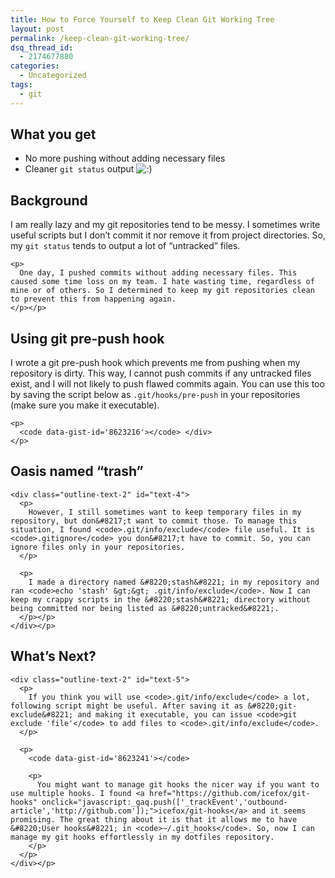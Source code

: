 ```yaml
---
title: How to Force Yourself to Keep Clean Git Working Tree
layout: post
permalink: /keep-clean-git-working-tree/
dsq_thread_id:
  - 2174677880
categories:
  - Uncategorized
tags:
  - git
---
```

<div id="outline-container-sec-1" class="outline-2">
  <h2 id="sec-1">
    What you get
  </h2>

  <div class="outline-text-2" id="text-1">
    <ul class="org-ul">
      <li>
        No more pushing without adding necessary files
      </li>
      <li>
        Cleaner <code>git status</code> output <img src="http://genkisugimoto.com/blog/wp-includes/images/smilies/icon_smile.gif" alt=":)" class="wp-smiley" />
      </li>
    </ul>
  </div></p>
</div>

<div id="outline-container-sec-2" class="outline-2">
  <h2 id="sec-2">
    Background
  </h2>

  <div class="outline-text-2" id="text-2">
    <p>
      I am really lazy and my git repositories tend to be messy. I sometimes write useful scripts but I don&#8217;t commit it nor remove it from project directories. So, my <code>git status</code> tends to output a lot of &#8220;untracked&#8221; files.
    </p>

    <p>
      One day, I pushed commits without adding necessary files. This caused some time loss on my team. I hate wasting time, regardless of mine or of others. So I determined to keep my git repositories clean to prevent this from happening again.
    </p></p>
  </div></p>
</div>

<div id="outline-container-sec-3" class="outline-2">
  <h2 id="sec-3">
    Using git pre-push hook
  </h2>

  <div class="outline-text-2" id="text-3">
    <p>
      I wrote a git pre-push hook which prevents me from pushing when my repository is dirty. This way, I cannot push commits if any untracked files exist, and I will not likely to push flawed commits again. You can use this too by saving the script below as <code>.git/hooks/pre-push</code> in your repositories (make sure you make it executable).
    </p>

    <p>
      <code data-gist-id='8623216'></code> </div>
    </p>
  </div>

  <div id="outline-container-sec-4" class="outline-2">
    <h2 id="sec-4">
      Oasis named &#8220;trash&#8221;
    </h2>

    <div class="outline-text-2" id="text-4">
      <p>
        However, I still sometimes want to keep temporary files in my repository, but don&#8217;t want to commit those. To manage this situation, I found <code>.git/info/exclude</code> file useful. It is <code>.gitignore</code> you don&#8217;t have to commit. So, you can ignore files only in your repositories.
      </p>

      <p>
        I made a directory named &#8220;stash&#8221; in my repository and ran <code>echo 'stash' &gt;&gt; .git/info/exclude</code>. Now I can keep my crappy scripts in the &#8220;stash&#8221; directory without being committed nor being listed as &#8220;untracked&#8221;.
      </p></p>
    </div></p>
  </div>

  <div id="outline-container-sec-5" class="outline-2">
    <h2 id="sec-5">
      What&#8217;s Next?
    </h2>

    <div class="outline-text-2" id="text-5">
      <p>
        If you think you will use <code>.git/info/exclude</code> a lot, following script might be useful. After saving it as &#8220;git-exclude&#8221; and making it executable, you can issue <code>git exclude 'file'​</code> to add files to <code>.git/info/exclude</code>.
      </p>

      <p>
        <code data-gist-id='8623241'></code>

        <p>
          You might want to manage git hooks the nicer way if you want to use multiple hooks. I found <a href="https://github.com/icefox/git-hooks" onclick="javascript:_gaq.push(['_trackEvent','outbound-article','http://github.com']);">icefox/git-hooks</a> and it seems promising. The great thing about it is that it allows me to have &#8220;User hooks&#8221; in <code>~/.git_hooks</code>. So, now I can manage my git hooks effortlessly in my dotfiles repository.
        </p>
      </p>
    </div></p>
  </div>
